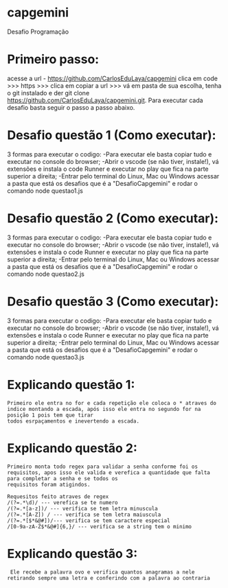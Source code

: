 # capgemini
Desafio Programação

# Primeiro passo: 
   acesse a url - https://github.com/CarlosEduLaya/capgemini clica em code >>> https >>> clica em copiar a url >>> vá em pasta de sua escolha, tenha o git instalado e der 
   git clone https://github.com/CarlosEduLaya/capgemini.git. Para executar cada desafio basta seguir o passo a passo abaixo.
# Desafio questão 1 (Como executar):
   3 formas para executar o codigo:
     -Para executar ele basta copiar tudo e executar no console do browser; 
     -Abrir o vscode (se não tiver, instale!), vá extensões e instala o code Runner e executar no play que fica na parte superior a direita;
     -Entrar pelo terminal do Linux, Mac ou Windows acessar a pasta que está os desafios que é a "DesafioCapgemini" e rodar o comando node questao1.js

# Desafio questão 2 (Como executar):
   3 formas para executar o codigo:
     -Para executar ele basta copiar tudo e executar no console do browser; 
     -Abrir o vscode (se não tiver, instale!), vá extensões e instala o code Runner e executar no play que fica na parte superior a direita;
     -Entrar pelo terminal do Linux, Mac ou Windows acessar a pasta que está os desafios que é a "DesafioCapgemini" e rodar o comando node questao2.js

# Desafio questão 3 (Como executar):
   3 formas para executar o codigo:
     -Para executar ele basta copiar tudo e executar no console do browser; 
     -Abrir o vscode (se não tiver, instale!), vá extensões e instala o code Runner e executar no play que fica na parte superior a direita;
     -Entrar pelo terminal do Linux, Mac ou Windows acessar a pasta que está os desafios que é a "DesafioCapgemini" e rodar o comando node questao3.js

# Explicando questão 1: 
    Primeiro ele entra no for e cada repetição ele coloca o * atraves do indice montando a escada, após isso ele entra no segundo for na posição 1 pois tem que tirar
    todos esrpaçamentos e inevertendo a escada.
# Explicando questão 2: 
    Primeiro monta todo regex para validar a senha conforme foi os requisitos, apos isso ele valida e verefica a quantidade que falta para completar a senha e se todos os 
    requisitos foram atigindos. 

    Requesitos feito atraves de regex
    /(?=.*\d)/ --- verefica se te numero
    /(?=.*[a-z])/ --- verifica se tem letra minuscula 
    /(?=.*[A-Z]) / --- verifica se tem letra maiuscula 
    /(?=.*[$*&@#])/--- verifica se tem caractere especial
    /[0-9a-zA-Z$*&@#]{6,}/ --- verifica se a string tem o minimo 

# Explicando questão 3: 
     Ele recebe a palavra ovo e verifica quantos anagramas a nele retirando sempre uma letra e conferindo com a palavra ao contraria 
